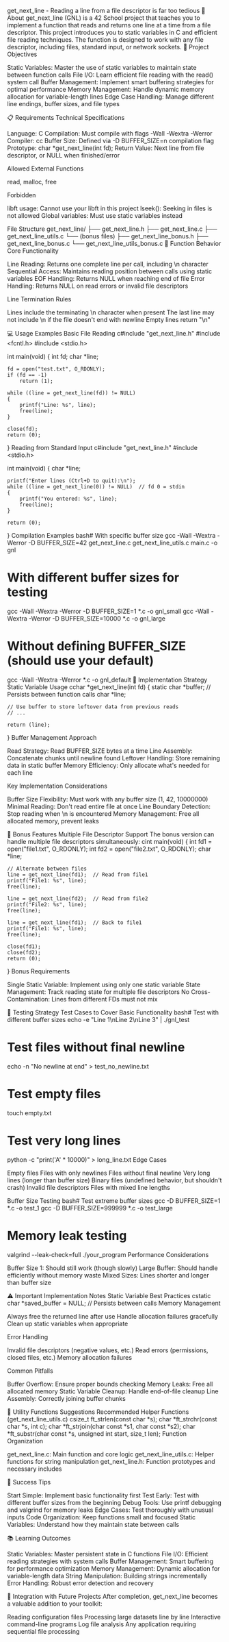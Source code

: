 get_next_line - Reading a line from a file descriptor is far too tedious
📖 About
get_next_line (GNL) is a 42 School project that teaches you to implement a function that reads and returns one line at a time from a file descriptor. This project introduces you to static variables in C and efficient file reading techniques. The function is designed to work with any file descriptor, including files, standard input, or network sockets.
🎯 Project Objectives

Static Variables: Master the use of static variables to maintain state between function calls
File I/O: Learn efficient file reading with the read() system call
Buffer Management: Implement smart buffering strategies for optimal performance
Memory Management: Handle dynamic memory allocation for variable-length lines
Edge Case Handling: Manage different line endings, buffer sizes, and file types

📋 Requirements
Technical Specifications

Language: C
Compilation: Must compile with flags -Wall -Wextra -Werror
Compiler: cc
Buffer Size: Defined via -D BUFFER_SIZE=n compilation flag
Prototype: char *get_next_line(int fd);
Return Value: Next line from file descriptor, or NULL when finished/error

Allowed External Functions

read, malloc, free

Forbidden

libft usage: Cannot use your libft in this project
lseek(): Seeking in files is not allowed
Global variables: Must use static variables instead

File Structure
get_next_line/
├── get_next_line.h
├── get_next_line.c
├── get_next_line_utils.c
└── (bonus files)
    ├── get_next_line_bonus.h
    ├── get_next_line_bonus.c
    └── get_next_line_utils_bonus.c
🚀 Function Behavior
Core Functionality

Line Reading: Returns one complete line per call, including \n character
Sequential Access: Maintains reading position between calls using static variables
EOF Handling: Returns NULL when reaching end of file
Error Handling: Returns NULL on read errors or invalid file descriptors

Line Termination Rules

Lines include the terminating \n character when present
The last line may not include \n if the file doesn't end with newline
Empty lines return "\n"

💻 Usage Examples
Basic File Reading
c#include "get_next_line.h"
#include <fcntl.h>
#include <stdio.h>

int main(void)
{
    int fd;
    char *line;
    
    fd = open("test.txt", O_RDONLY);
    if (fd == -1)
        return (1);
        
    while ((line = get_next_line(fd)) != NULL)
    {
        printf("Line: %s", line);
        free(line);
    }
    
    close(fd);
    return (0);
}
Reading from Standard Input
c#include "get_next_line.h"
#include <stdio.h>

int main(void)
{
    char *line;
    
    printf("Enter lines (Ctrl+D to quit):\n");
    while ((line = get_next_line(0)) != NULL)  // fd 0 = stdin
    {
        printf("You entered: %s", line);
        free(line);
    }
    
    return (0);
}
Compilation Examples
bash# With specific buffer size
gcc -Wall -Wextra -Werror -D BUFFER_SIZE=42 get_next_line.c get_next_line_utils.c main.c -o gnl

# With different buffer sizes for testing
gcc -Wall -Wextra -Werror -D BUFFER_SIZE=1 *.c -o gnl_small
gcc -Wall -Wextra -Werror -D BUFFER_SIZE=10000 *.c -o gnl_large

# Without defining BUFFER_SIZE (should use your default)
gcc -Wall -Wextra -Werror *.c -o gnl_default
🔧 Implementation Strategy
Static Variable Usage
cchar *get_next_line(int fd)
{
    static char *buffer;  // Persists between function calls
    char *line;
    
    // Use buffer to store leftover data from previous reads
    // ...
    
    return (line);
}
Buffer Management Approach

Read Strategy: Read BUFFER_SIZE bytes at a time
Line Assembly: Concatenate chunks until newline found
Leftover Handling: Store remaining data in static buffer
Memory Efficiency: Only allocate what's needed for each line

Key Implementation Considerations

Buffer Size Flexibility: Must work with any buffer size (1, 42, 10000000)
Minimal Reading: Don't read entire file at once
Line Boundary Detection: Stop reading when \n is encountered
Memory Management: Free all allocated memory, prevent leaks

🎁 Bonus Features
Multiple File Descriptor Support
The bonus version can handle multiple file descriptors simultaneously:
cint main(void)
{
    int fd1 = open("file1.txt", O_RDONLY);
    int fd2 = open("file2.txt", O_RDONLY);
    char *line;
    
    // Alternate between files
    line = get_next_line(fd1);  // Read from file1
    printf("File1: %s", line);
    free(line);
    
    line = get_next_line(fd2);  // Read from file2
    printf("File2: %s", line);
    free(line);
    
    line = get_next_line(fd1);  // Back to file1
    printf("File1: %s", line);
    free(line);
    
    close(fd1);
    close(fd2);
    return (0);
}
Bonus Requirements

Single Static Variable: Implement using only one static variable
State Management: Track reading state for multiple file descriptors
No Cross-Contamination: Lines from different FDs must not mix

🧪 Testing Strategy
Test Cases to Cover
Basic Functionality
bash# Test with different buffer sizes
echo -e "Line 1\nLine 2\nLine 3" | ./gnl_test

# Test files without final newline
echo -n "No newline at end" > test_no_newline.txt

# Test empty files
touch empty.txt

# Test very long lines
python -c "print('A' * 10000)" > long_line.txt
Edge Cases

Empty files
Files with only newlines
Files without final newline
Very long lines (longer than buffer size)
Binary files (undefined behavior, but shouldn't crash)
Invalid file descriptors
Files with mixed line lengths

Buffer Size Testing
bash# Test extreme buffer sizes
gcc -D BUFFER_SIZE=1 *.c -o test_1
gcc -D BUFFER_SIZE=999999 *.c -o test_large

# Memory leak testing
valgrind --leak-check=full ./your_program
Performance Considerations

Buffer Size 1: Should still work (though slowly)
Large Buffer: Should handle efficiently without memory waste
Mixed Sizes: Lines shorter and longer than buffer size

⚠️ Important Implementation Notes
Static Variable Best Practices
cstatic char *saved_buffer = NULL;  // Persists between calls
Memory Management

Always free the returned line after use
Handle allocation failures gracefully
Clean up static variables when appropriate

Error Handling

Invalid file descriptors (negative values, etc.)
Read errors (permissions, closed files, etc.)
Memory allocation failures

Common Pitfalls

Buffer Overflow: Ensure proper bounds checking
Memory Leaks: Free all allocated memory
Static Variable Cleanup: Handle end-of-file cleanup
Line Assembly: Correctly joining buffer chunks

🔄 Utility Functions Suggestions
Recommended Helper Functions (get_next_line_utils.c)
csize_t  ft_strlen(const char *s);
char    *ft_strchr(const char *s, int c);
char    *ft_strjoin(char const *s1, char const *s2);
char    *ft_substr(char const *s, unsigned int start, size_t len);
Function Organization

get_next_line.c: Main function and core logic
get_next_line_utils.c: Helper functions for string manipulation
get_next_line.h: Function prototypes and necessary includes

🎯 Success Tips

Start Simple: Implement basic functionality first
Test Early: Test with different buffer sizes from the beginning
Debug Tools: Use printf debugging and valgrind for memory leaks
Edge Cases: Test thoroughly with unusual inputs
Code Organization: Keep functions small and focused
Static Variables: Understand how they maintain state between calls

📚 Learning Outcomes

Static Variables: Master persistent state in C functions
File I/O: Efficient reading strategies with system calls
Buffer Management: Smart buffering for performance optimization
Memory Management: Dynamic allocation for variable-length data
String Manipulation: Building strings incrementally
Error Handling: Robust error detection and recovery

🔄 Integration with Future Projects
After completion, get_next_line becomes a valuable addition to your toolkit:

Reading configuration files
Processing large datasets line by line
Interactive command-line programs
Log file analysis
Any application requiring sequential file processing

